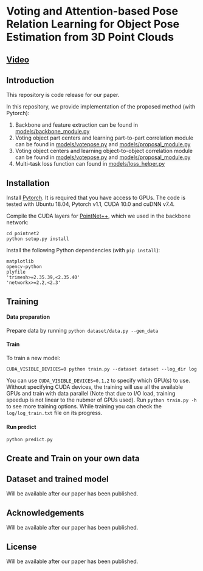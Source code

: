 
# Voting and Attention-based Pose Relation Learning for Object Pose Estimation from 3D Point Clouds

## [Video](https://iliad-project.eu)

## Introduction
This repository is code release for our paper.

In this repository, we provide implementation of the proposed method (with Pytorch):
1. Backbone and feature extraction can be found in [models/backbone_module.py](https://github.com/votepose/votepose/blob/master/models/backbone.py)
2. Voting object part centers and learning part-to-part correlation module can be found in [models/votepose.py](https://github.com/votepose/votepose/blob/master/models/votepose.py) and [models/proposal_module.py](https://github.com/votegrasp/votegrasp/blob/master/models/proposal_module.py)
3. Voting object centers and learning object-to-object correlation module can be found in [models/votepose.py](https://github.com/votegrasp/votegrasp/blob/master/models/votepose.py) and [models/proposal_module.py](https://github.com/votegrasp/votegrasp/blob/master/models/proposal_module.py)
4. Multi-task loss function can found in [models/loss_helper.py](https://github.com/votegrasp/votegrasp/blob/master/models/loss_helper.py)

## Installation

Install [Pytorch](https://pytorch.org/get-started/locally/). It is required that you have access to GPUs. The code is tested with Ubuntu 18.04, Pytorch v1.1, CUDA 10.0 and cuDNN v7.4.

Compile the CUDA layers for [PointNet++](http://arxiv.org/abs/1706.02413), which we used in the backbone network:

    cd pointnet2
    python setup.py install

Install the following Python dependencies (with `pip install`):

    matplotlib
    opencv-python
    plyfile
    'trimesh>=2.35.39,<2.35.40'
    'networkx>=2.2,<2.3'

## Training

#### Data preparation

Prepare data by running `python dataset/data.py --gen_data`

#### Train

To train a new model:

    CUDA_VISIBLE_DEVICES=0 python train.py --dataset dataset --log_dir log

You can use `CUDA_VISIBLE_DEVICES=0,1,2` to specify which GPU(s) to use. Without specifying CUDA devices, the training will use all the available GPUs and train with data parallel (Note that due to I/O load, training speedup is not linear to the nubmer of GPUs used). Run `python train.py -h` to see more training options.
While training you can check the `log/log_train.txt` file on its progress.

#### Run predict

    python predict.py

## Create and Train on your own data

## Dataset and trained model
Will be available after our paper has been published.

## Acknowledgements
Will be available after our paper has been published.

## License
Will be available after our paper has been published.
